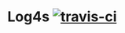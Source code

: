 # Log4s [![travis-ci](https://travis-ci.org/r1cn/Log4s.svg?branch=master)](https://travis-ci.org/r1cn/Log4s)
